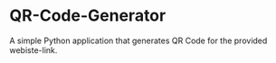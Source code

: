 # QR-Code-Generator
A simple Python application that generates QR Code for the provided webiste-link.
